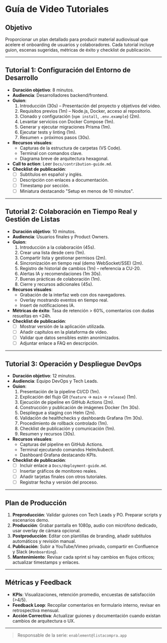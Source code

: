 # Guía de Video Tutoriales

## Objetivo
Proporcionar un plan detallado para producir material audiovisual que acelere el onboarding de usuarios y colaboradores. Cada tutorial incluye guion, escenas sugeridas, métricas de éxito y checklist de publicación.

---

## Tutorial 1: Configuración del Entorno de Desarrollo
- **Duración objetivo**: 8 minutos.
- **Audiencia**: Desarrolladores backend/frontend.
- **Guion**:
  1. Introducción (30s) – Presentación del proyecto y objetivos del video.
  2. Requisitos previos (1m) – Node.js, Docker, acceso al repositorio.
  3. Clonado y configuración (`npm install`, `.env.example`) (2m).
  4. Levantar servicios con Docker Compose (1m).
  5. Generar y ejecutar migraciones Prisma (1m).
  6. Ejecutar tests y linting (1m).
  7. Resumen + próximos pasos (30s).
- **Recursos visuales**:
  - Capturas de la estructura de carpetas (VS Code).
  - Terminal con comandos clave.
  - Diagrama breve de arquitectura hexagonal.
- **Call to action**: Leer `Docs/contribution-guide.md`.
- **Checklist de publicación**:
  - [ ] Subtítulos en español y inglés.
  - [ ] Descripción con enlaces a documentación.
  - [ ] Timestamp por sección.
  - [ ] Miniatura destacando "Setup en menos de 10 minutos".

---

## Tutorial 2: Colaboración en Tiempo Real y Gestión de Listas
- **Duración objetivo**: 10 minutos.
- **Audiencia**: Usuarios finales y Product Owners.
- **Guion**:
  1. Introducción a la colaboración (45s).
  2. Crear una lista desde cero (1m).
  3. Compartir lista y gestionar permisos (2m).
  4. Sincronización en tiempo real (demo WebSocket/SSE) (2m).
  5. Registro de historial de cambios (1m) – referencia a CU-20.
  6. Alertas IA y recomendaciones (1m 30s).
  7. Buenas prácticas de colaboración (1m).
  8. Cierre y recursos adicionales (45s).
- **Recursos visuales**:
  - Grabación de la interfaz web con dos navegadores.
  - Overlay mostrando eventos en tiempo real.
  - Insert de notificaciones IA.
- **Métricas de éxito**: Tasa de retención > 60%, comentarios con dudas resueltas en <24h.
- **Checklist de publicación**:
  - [ ] Mostrar versión de la aplicación utilizada.
  - [ ] Añadir capítulos en la plataforma de video.
  - [ ] Validar que datos sensibles estén anonimizados.
  - [ ] Adjuntar enlace a FAQ en descripción.

---

## Tutorial 3: Operación y Despliegue DevOps
- **Duración objetivo**: 12 minutos.
- **Audiencia**: Equipo DevOps y Tech Leads.
- **Guion**:
  1. Presentación de la pipeline CI/CD (1m).
  2. Explicación del flujo Git (`feature` → `main` → `release`) (1m).
  3. Ejecución de pipeline en GitHub Actions (2m).
  4. Construcción y publicación de imágenes Docker (1m 30s).
  5. Despliegue a staging con Helm (2m).
  6. Validación de healthchecks y dashboards Grafana (1m 30s).
  7. Procedimiento de rollback controlado (1m).
  8. Checklist de publicación y comunicación (1m).
  9. Resumen y recursos (30s).
- **Recursos visuales**:
  - Capturas del pipeline en GitHub Actions.
  - Terminal ejecutando comandos Helm/kubectl.
  - Dashboard Grafana destacando KPIs.
- **Checklist de publicación**:
  - [ ] Incluir enlace a `Docs/deployment-guide.md`.
  - [ ] Insertar gráficos de monitoreo reales.
  - [ ] Añadir tarjetas finales con otros tutoriales.
  - [ ] Registrar fecha y versión del proceso.

---

## Plan de Producción
1. **Preproducción**: Validar guiones con Tech Leads y PO. Preparar scripts y escenarios demo.
2. **Producción**: Grabar pantalla en 1080p, audio con micrófono dedicado, usar overlay de cámara opcional.
3. **Postproducción**: Editar con plantillas de branding, añadir subtítulos automáticos y revisión manual.
4. **Publicación**: Subir a YouTube/Vimeo privado, compartir en Confluence y Slack (`#onboarding`).
5. **Mantenimiento**: Revisar cada sprint si hay cambios en flujos críticos; actualizar timestamps y enlaces.

---

## Métricas y Feedback
- **KPIs**: Visualizaciones, retención promedio, encuestas de satisfacción (>4/5).
- **Feedback Loop**: Recopilar comentarios en formulario interno, revisar en retrospectiva mensual.
- **Acción Correctiva**: Actualizar guiones y documentación cuando existan cambios de arquitectura o UX.

---

> Responsable de la serie: `enablement@listacompra.app`
